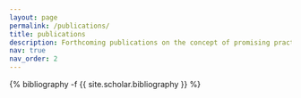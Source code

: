 ```yaml
---
layout: page
permalink: /publications/
title: publications
description: Forthcoming publications on the concept of promising practices, business and human rights and the right to Internet access. 
nav: true
nav_order: 2
---
```

<!-- _pages/publications.md -->
<div class="publications">

{% bibliography -f {{ site.scholar.bibliography }} %}

</div>
